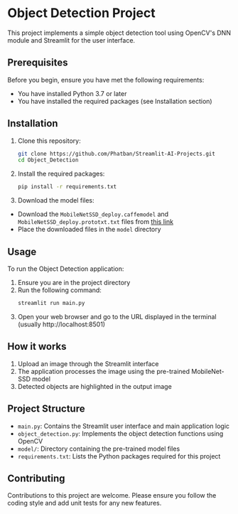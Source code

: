 # Object Detection Project

This project implements a simple object detection tool using OpenCV's DNN module and Streamlit for the user interface.

## Prerequisites

Before you begin, ensure you have met the following requirements:
* You have installed Python 3.7 or later
* You have installed the required packages (see Installation section)

## Installation

1. Clone this repository:
   ```bash
   git clone https://github.com/Phatban/Streamlit-AI-Projects.git
   cd Object_Detection
2. Install the required packages:
   ```bash
   pip install -r requirements.txt
3. Download the model files:
- Download the `MobileNetSSD_deploy.caffemodel` and `MobileNetSSD_deploy.prototxt.txt` files from [this link](https://example.com/path-to-your-model-files)
- Place the downloaded files in the `model` directory

## Usage

To run the Object Detection application:

1. Ensure you are in the project directory
2. Run the following command:
   ```bash
   streamlit run main.py
3. Open your web browser and go to the URL displayed in the terminal (usually http://localhost:8501)

## How it works

1. Upload an image through the Streamlit interface
2. The application processes the image using the pre-trained MobileNet-SSD model
3. Detected objects are highlighted in the output image

## Project Structure

- `main.py`: Contains the Streamlit user interface and main application logic
- `object_detection.py`: Implements the object detection functions using OpenCV
- `model/`: Directory containing the pre-trained model files
- `requirements.txt`: Lists the Python packages required for this project

## Contributing

Contributions to this project are welcome. Please ensure you follow the coding style and add unit tests for any new features.
